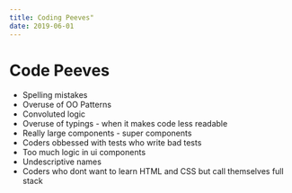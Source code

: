 ```yaml
---
title: Coding Peeves"
date: 2019-06-01
---
```


# Code Peeves

- Spelling mistakes
- Overuse of OO Patterns
- Convoluted logic
- Overuse of typings - when it makes code less readable
- Really large components - super components
- Coders obbessed with tests who write bad tests
- Too much logic in ui components
- Undescriptive names
- Coders who dont want to learn HTML and CSS but call themselves full stack
